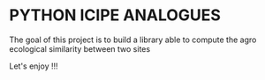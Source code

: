 # PYTHON ICIPE ANALOGUES

The goal of this project is to build a library able to compute the agro ecological similarity between two sites

Let's enjoy !!!